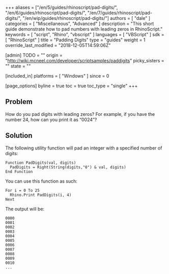 +++
aliases = ["/en/5/guides/rhinoscript/pad-digits/", "/en/6/guides/rhinoscript/pad-digits/", "/en/7/guides/rhinoscript/pad-digits/", "/en/wip/guides/rhinoscript/pad-digits/"]
authors = [ "dale" ]
categories = [ "Miscellaneous", "Advanced" ]
description = "This short guide demonstrate how to pad numbers with leading zeros in RhinoScript."
keywords = [ "script", "Rhino", "vbscript" ]
languages = [ "VBScript" ]
sdk = [ "RhinoScript" ]
title = "Padding Digits"
type = "guides"
weight = 1
override_last_modified = "2018-12-05T14:59:06Z"

[admin]
TODO = ""
origin = "http://wiki.mcneel.com/developer/scriptsamples/paddigits"
picky_sisters = ""
state = ""

[included_in]
platforms = [ "Windows" ]
since = 0

[page_options]
byline = true
toc = true
toc_type = "single"
+++

 
## Problem

How do you pad digits with leading zeros?  For example, if you have the number 24, how can you print it as “0024”?

## Solution

The following utility function will pad an integer with a specified number of digits:

```vbnet
Function PadDigits(val, digits)
  PadDigits = Right(String(digits,"0") & val, digits)
End Function
```

You can use this function as such:

```vbnet
For i = 0 To 25
  Rhino.Print PadDigits(i, 4)
Next
```

The output will be:

```vbs
0000
0001
0002
0003
0004
0005
0006
0007
0008
0009
0010
...
```
